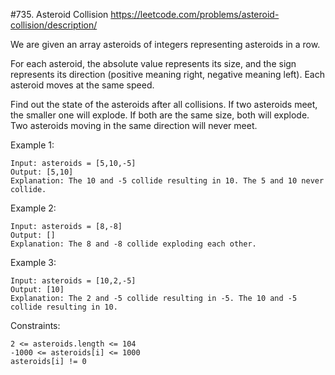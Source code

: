 #735. Asteroid Collision
https://leetcode.com/problems/asteroid-collision/description/

We are given an array asteroids of integers representing asteroids in a row.

For each asteroid, the absolute value represents its size, and the sign represents its direction (positive meaning right, negative meaning left). Each asteroid moves at the same speed.

Find out the state of the asteroids after all collisions. If two asteroids meet, the smaller one will explode. If both are the same size, both will explode. Two asteroids moving in the same direction will never meet.



Example 1:

```
Input: asteroids = [5,10,-5]
Output: [5,10]
Explanation: The 10 and -5 collide resulting in 10. The 5 and 10 never collide.
```
Example 2:

```
Input: asteroids = [8,-8]
Output: []
Explanation: The 8 and -8 collide exploding each other.
```
Example 3:

```
Input: asteroids = [10,2,-5]
Output: [10]
Explanation: The 2 and -5 collide resulting in -5. The 10 and -5 collide resulting in 10.
```

Constraints:

```
2 <= asteroids.length <= 104
-1000 <= asteroids[i] <= 1000
asteroids[i] != 0
```